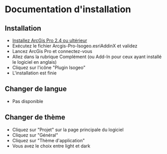 # Documentation d'installation

## Installation

- [Installez ArcGis Pro 2.4 ou ultérieur](https://pro.arcgis.com/fr/pro-app/get-started/install-and-sign-in-to-arcgis-pro.htm)
- Exécutez le fichier Arcgis-Pro-Isogeo.esriAddinX et validez
- Lancez ArcGis Pro et connectez-vous
- Allez dans la rubrique Complément (ou Add-In pour ceux ayant installé le logiciel en anglais)
- Cliquez sur l'icône "Plugin Isogeo"
- L'installation est finie

## Changer de langue

- Pas disponible

## Changer de thème

- Cliquez sur "Projet" sur la page principale du logiciel
- Cliquez sur "Général"
- Cliquez sur "Thème d'application"
- Vous avez le choix entre light et dark
